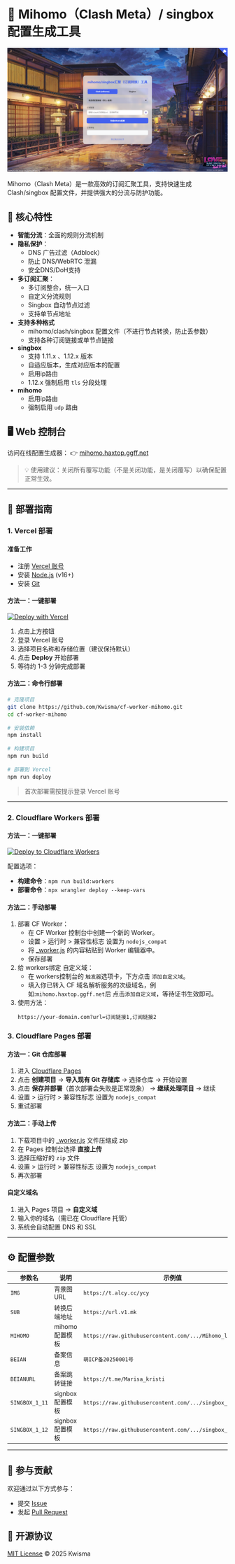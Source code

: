 # 🧰 Mihomo（Clash Meta）/ singbox 配置生成工具

![Mihomo Logo](./icon/icon.png)

Mihomo（Clash Meta）是一款高效的订阅汇聚工具，支持快速生成 Clash/singbox 配置文件，并提供强大的分流与防护功能。

## 🌟 核心特性
- **智能分流**：全面的规则分流机制
- **隐私保护**：
  - DNS 广告过滤（Adblock）
  - 防止 DNS/WebRTC 泄漏
  - 安全DNS/DoH支持
- **多订阅汇聚**：
  - 多订阅整合，统一入口
  - 自定义分流规则
  - Singbox 自动节点过滤
  - 支持单节点地址
- **支持多种格式**
  - mihomo/clash/singbox 配置文件（不进行节点转换，防止丢参数）
  - 支持各种订阅链接或单节点链接
- **singbox**
  - 支持 1.11.x 、1.12.x 版本
  - 自适应版本，生成对应版本的配置
  - 启用ip路由
  - 1.12.x 强制启用 `tls` 分段处理
- **mihomo**
  - 启用ip路由
  - 强制启用 `udp` 路由

## 🖥 Web 控制台
访问在线配置生成器：
👉 [mihomo.haxtop.ggff.net](https://mihomo.haxtop.ggff.net)

> 💡 使用建议：关闭所有覆写功能（不是关闭功能，是关闭覆写）以确保配置正常生效。

---

## 🚀 部署指南

### 1. Vercel 部署

#### 准备工作
- 注册 [Vercel 账号](https://vercel.com/signup)
- 安装 [Node.js](https://nodejs.org/) (v16+)
- 安装 [Git](https://git-scm.com/)

#### 方法一：一键部署
[![Deploy with Vercel](https://vercel.com/button)](https://vercel.com/import/project?template=https://github.com/Kwisma/cf-worker-mihomo)

1. 点击上方按钮
2. 登录 Vercel 账号
3. 选择项目名称和存储位置（建议保持默认）
4. 点击 **Deploy** 开始部署
5. 等待约 1-3 分钟完成部署

#### 方法二：命令行部署
```bash
# 克隆项目
git clone https://github.com/Kwisma/cf-worker-mihomo.git
cd cf-worker-mihomo
```
```bash
# 安装依赖
npm install
```
```bash
# 构建项目
npm run build
```
```bash
# 部署到 Vercel
npm run deploy
```
> 首次部署需按提示登录 Vercel 账号

---

### 2. Cloudflare Workers 部署

#### 方法一：一键部署
[![Deploy to Cloudflare Workers](https://deploy.workers.cloudflare.com/button)](https://deploy.workers.cloudflare.com/?url=https://github.com/Kwisma/cf-worker-mihomo)

配置选项：
- **构建命令**：`npm run build:workers`
- **部署命令**：`npx wrangler deploy --keep-vars`

#### 方法二：手动部署
1. 部署 CF Worker：
   - 在 CF Worker 控制台中创建一个新的 Worker。
   - 设置 > 运行时 > 兼容性标志 设置为 `nodejs_compat`
   - 将 [_worker.js](./_worker.js) 的内容粘贴到 Worker 编辑器中。
   - 保存部署
2. 给 workers绑定 自定义域： 
   - 在 workers控制台的 `触发器`选项卡，下方点击 `添加自定义域`。
   - 填入你已转入 CF 域名解析服务的次级域名，例如:`mihomo.haxtop.ggff.net`后 点击`添加自定义域`，等待证书生效即可。
3. 使用方法：
   ```
   https://your-domain.com?url=订阅链接1,订阅链接2
   ```

### 3. Cloudflare Pages 部署

#### 方法一：Git 仓库部署
1. 进入 [Cloudflare Pages](https://dash.cloudflare.com/?to=/:account/pages)
2. 点击 **创建项目** → **导入现有 Git 存储库** → 选择仓库 → 开始设置
3. 点击 **保存并部署**（首次部署会失败是正常现象） → **继续处理项目** → 继续
4. 设置 > 运行时 > 兼容性标志 设置为 `nodejs_compat`
5. 重试部署

#### 方法二：手动上传

1. 下载项目中的  [_worker.js](./_worker.js) 文件压缩成 zip 
2. 在 Pages 控制台选择 **直接上传**
3. 选择压缩好的 `zip` 文件
4. 设置 > 运行时 > 兼容性标志 设置为 `nodejs_compat`
5. 再次部署

#### 自定义域名
1. 进入 Pages 项目 → **自定义域**
2. 输入你的域名（需已在 Cloudflare 托管）
3. 系统会自动配置 DNS 和 SSL

---

## ⚙️ 配置参数
| 参数名       | 说明               | 示例值                                                          |
|--------------|--------------------|---------------------------------------------------------------|
| `IMG`        | 背景图 URL         | `https://t.alcy.cc/ycy`                                        |
| `SUB`        | 转换后端地址        | `https://url.v1.mk`                                            |
| `MIHOMO`     | mihomo配置模板           | `https://raw.githubusercontent.com/.../Mihomo_lite.yaml`       |
| `BEIAN`      | 备案信息           | `萌ICP备20250001号`                                             |
| `BEIANURL`   | 备案跳转链接        | `https://t.me/Marisa_kristi`                                   |
| `SINGBOX_1_11` | signbox配置模板 | `https://raw.githubusercontent.com/.../singbox_1.11.X.json`|
| `SINGBOX_1_12` | signbox配置模板 | `https://raw.githubusercontent.com/.../singbox_1.12.X.json`|
---

## 🤝 参与贡献
欢迎通过以下方式参与：
- 提交 [Issue](https://github.com/Kwisma/cf-worker-mihomo/issues)
- 发起 [Pull Request](https://github.com/Kwisma/cf-worker-mihomo/pulls)

## 📜 开源协议
[MIT License](LICENSE) © 2025 Kwisma